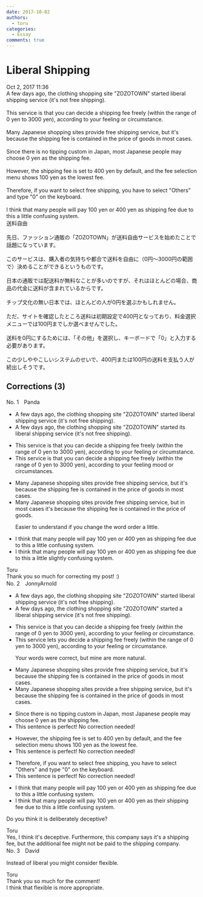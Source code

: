 ```yaml
---
date: 2017-10-02
authors:
  - toru
categories:
  - Essay
comments: true
---
```


# Liberal Shipping
<div class="date">Oct 2, 2017 11:36</div>
<div id="post"><div id="body_show_ori">
A few days ago, the clothing shopping site "ZOZOTOWN" started liberal shipping service (it's not free shipping).<br/><br/>This service is that you can decide a shipping fee freely (within the range of 0 yen to 3000 yen), according to your feeling or circumstance.<br/><br/>Many Japanese shopping sites provide free shipping service, but it's because the shipping fee is contained in the price of goods in most cases.<br/><br/>Since there is no tipping custom in Japan, most Japanese people may choose 0 yen as the shipping fee.<br/><br/>However, the shipping fee is set to 400 yen by default, and the fee selection menu shows 100 yen as the lowest fee.<br/><br/>Therefore, if you want to select free shipping, you have to select "Others" and type "0" on the keyboard.<br/><br/>I think that many people will pay 100 yen or 400 yen as shipping fee due to this a little confusing system.
</div></div>

<!-- more -->

<div id="post_ja"><div id="body_show_mo">
送料自由<br/><br/>先日、ファッション通販の「ZOZOTOWN」が送料自由サービスを始めたことで話題になっています。<br/><br/>このサービスは、購入者の気持ちや都合で送料を自由に（0円～3000円の範囲で）決めることができるというものです。<br/><br/>日本の通販では配送料が無料なことが多いのですが、それはほとんどの場合、商品の代金に送料が含まれているからです。<br/><br/>チップ文化の無い日本では、ほとんどの人が0円を選ぶかもしれません。<br/><br/>ただ、サイトを確認したところ送料は初期設定で400円となっており、料金選択メニューでは100円までしか選べませんでした。<br/><br/>送料を0円にするためには、「その他」を選択し、キーボードで「0」と入力する必要があります。<br/><br/>この少しややこしいシステムのせいで、400円または100円の送料を支払う人が続出しそうです。
</div></div>

## Corrections (3)
<div id="block"><div class="first_name"> No. 1　<span class="just_name">Panda</span></div><div id="block2">
<ul class="correction_field">
<li class="incorrect">A few days ago, the clothing shopping site "ZOZOTOWN" started liberal shipping service (it's not free shipping).</li>
<li class="corrected correct">
A few days ago, the clothing shopping site "ZOZOTOWN" started <span class="f_blue">its</span> liberal shipping service (it's not free shipping).
</li>
</ul>
<ul class="correction_field">
<li class="incorrect">This service is that you can decide a shipping fee freely (within the range of 0 yen to 3000 yen), according to your feeling or circumstance.</li>
<li class="corrected correct">
This service is that you can decide a shipping fee freely (within the range of 0 yen to 3000 yen), according to your <span class="sline">feeling</span> mood or circumstance<span class="f_blue">s</span>.
</li>
</ul>
<ul class="correction_field">
<li class="incorrect">Many Japanese shopping sites provide free shipping service, but it's because the shipping fee is contained in the price of goods in most cases.</li>
<li class="corrected correct">
Many Japanese shopping sites provide free shipping service, but in most cases it's because the shipping fee is contained in the price of goods.
<p class="correction_comment">Easier to understand if you change the word order a little.</p>
</li>
</ul>
<ul class="correction_field">
<li class="incorrect">I think that many people will pay 100 yen or 400 yen as shipping fee due to this a little confusing system.</li>
<li class="corrected correct">
I think that many people will pay 100 yen or 400 yen as shipping fee due to this <span class="sline">a little</span> slightly confusing system.
</li>
</ul>
</div><div class="name"><span class="just_name">Toru</span><br>
Thank you so much for correcting my post! :)
</div>
</div>
<div id="block"><div class="first_name"> No. 2　<span class="just_name">JonnyArnold</span></div><div id="block2">
<ul class="correction_field">
<li class="incorrect">A few days ago, the clothing shopping site "ZOZOTOWN" started liberal shipping service (it's not free shipping).</li>
<li class="corrected correct">
A few days ago, the clothing shopping site "ZOZOTOWN" started <span class="f_blue">a </span>liberal shipping service (it's not free shipping).
</li>
</ul>
<ul class="correction_field">
<li class="incorrect">This service is that you can decide a shipping fee freely (within the range of 0 yen to 3000 yen), according to your feeling or circumstance.</li>
<li class="corrected correct">
This service <span class="f_blue">lets you</span> decide a shipping fee freely (within the range of 0 yen to 3000 yen), according to your feeling or circumstance.
<p class="correction_comment">Your words were correct, but mine are more natural.</p>
</li>
</ul>
<ul class="correction_field">
<li class="incorrect">Many Japanese shopping sites provide free shipping service, but it's because the shipping fee is contained in the price of goods in most cases.</li>
<li class="corrected correct">
Many Japanese shopping sites provide <span class="f_blue">a</span> free shipping service, but it's because the shipping fee is contained in the price of goods in most cases.
</li>
</ul>
<ul class="correction_field">
<li class="incorrect">Since there is no tipping custom in Japan, most Japanese people may choose 0 yen as the shipping fee.</li>
<li class="corrected perfect">This sentence is perfect! No correction needed!</li>
</ul>
<ul class="correction_field">
<li class="incorrect">However, the shipping fee is set to 400 yen by default, and the fee selection menu shows 100 yen as the lowest fee.</li>
<li class="corrected perfect">This sentence is perfect! No correction needed!</li>
</ul>
<ul class="correction_field">
<li class="incorrect">Therefore, if you want to select free shipping, you have to select "Others" and type "0" on the keyboard.</li>
<li class="corrected perfect">This sentence is perfect! No correction needed!</li>
</ul>
<ul class="correction_field">
<li class="incorrect">I think that many people will pay 100 yen or 400 yen as shipping fee due to this a little confusing system.</li>
<li class="corrected correct">
I think that many people will pay 100 yen or 400 yen as <span class="f_blue">their </span>shipping fee due to this <span class="sline"><span class="f_red">a little</span></span> confusing system.
</li>
</ul>
<p class="comment_small">
 Do you think it is deliberately deceptive?
</p>

</div><div class="name"><span class="just_name">Toru</span><br>
Yes, I think it's deceptive. Furthermore, this company says it's a shipping fee, but the additional fee might not be paid to the shipping company. 
</div>
</div>
<div id="block"><div class="first_name"> No. 3　<span class="just_name">David</span></div><div id="block2">
<p class="comment_small">
 Instead of liberal you might consider flexible.
</p>

</div><div class="name"><span class="just_name">Toru</span><br>
Thank you so much for the comment!<br/>I think that flexible is more appropriate.
</div>
</div>
